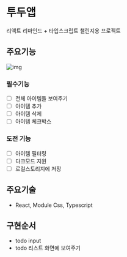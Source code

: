 # 투두앱
리액트 리마인드 + 타입스크립트 챌린지용 프로젝트

## 주요기능

![img](https://user-images.githubusercontent.com/73145963/199890470-99e04f28-d237-492d-beda-f6e75d20d409.png)

### 필수기능
- [ ] 전체 아이템들 보여주기 
- [ ] 아이템 추가 
- [ ] 아이템 삭제 
- [ ] 아이템 체크박스 
### 도전 기능
- [ ] 아이템 필터링
- [ ] 다크모드 지원
- [ ] 로컬스토리지에 저장

## 주요기술
- React, Module Css, Typescript


## 구현순서
- todo input
- todo 리스트 화면에 보여주기
